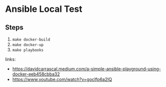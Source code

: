 # Ansible Local Test

## Steps

1. `make docker-build`
1. `make docker-up`
1. `make playbooks`

links: 
 * https://davidcarrascal.medium.com/a-simple-ansible-playground-using-docker-eeb458cbba32
 * https://www.youtube.com/watch?v=goclfp6a2IQ